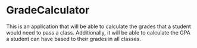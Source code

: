 # GradeCalculator

This is an application that will be able to calculate the grades that a student would need to pass a class.  Additionally, it will be able to calculate the GPA a student can have based to their grades in all classes.
